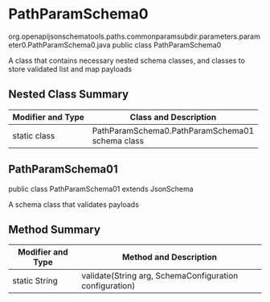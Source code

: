 # PathParamSchema0
org.openapijsonschematools.paths.commonparamsubdir.parameters.parameter0.PathParamSchema0.java
public class PathParamSchema0

A class that contains necessary nested schema classes, and classes to store validated list and map payloads

## Nested Class Summary
| Modifier and Type | Class and Description |
| ----------------- | ---------------------- |
| static class | PathParamSchema0.PathParamSchema01<br> schema class |

## PathParamSchema01
public class PathParamSchema01
extends JsonSchema

A schema class that validates payloads


## Method Summary
| Modifier and Type | Method and Description |
| ----------------- | ---------------------- |
| static String | validate(String arg, SchemaConfiguration configuration) |
